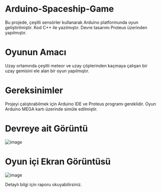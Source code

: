 # Arduino-Spaceship-Game

Bu projede, çeşitli sensörler kullanarak Arduino platformunda oyun geliştirilmiştir. Kod C++ ile yazılmıştır. Devre tasarımı Proteus üzerinden yapılmıştır.

# Oyunun Amacı
Uzay ortamında çeşitli meteor ve uzay çöplerinden kaçmaya çalışan bir uzay gemisini ele alan bir oyun yapılmıştır.

# Gereksinimler
Projeyi çalıştırabilmek için Arduino IDE ve Proteus programı gereklidir. Oyun Arduino MEGA kartı üzerinde simüle edilmiştir.

# Devreye ait Görüntü
![image](https://github.com/mfurkan99/Arduino-Spaceship-Game/assets/73360219/7464fd0d-84a1-4281-b4d0-ffc2501f4030)

# Oyun içi Ekran Görüntüsü
![image](https://github.com/mfurkan99/Arduino-Spaceship-Game/assets/73360219/c03cf296-c8e5-43d5-8104-e7051dec9283)

Detaylı bilgi için raporu okuyabilirsiniz.

